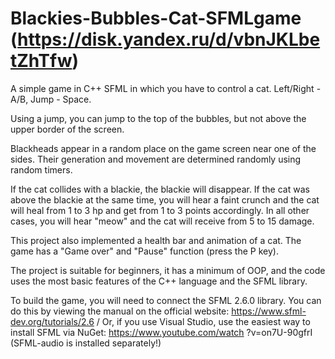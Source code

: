 # Blackies-Bubbles-Cat-SFMLgame (https://disk.yandex.ru/d/vbnJKLbetZhTfw)
A simple game in C++ SFML in which you have to control a cat. Left/Right - A/B, Jump - Space.

Using a jump, you can jump to the top of the bubbles, but not above the upper border of the screen.

Blackheads appear in a random place on the game screen near one of the sides. Their generation and movement are determined randomly using random timers.

If the cat collides with a blackie, the blackie will disappear.
If the cat was above the blackie at the same time, you will hear a faint crunch and the cat will heal from 1 to 3 hp and get from 1 to 3 points accordingly. 
In all other cases, you will hear "meow" and the cat will receive from 5 to 15 damage.

This project also implemented a health bar and animation of a cat.
The game has a "Game over" and "Pause" function (press the P key).

The project is suitable for beginners, it has a minimum of OOP, and the code uses the most basic features of the C++ language and the SFML library.

To build the game, you will need to connect the SFML 2.6.0 library. You can do this by viewing the manual on the official website: https://www.sfml-dev.org/tutorials/2.6 / Or, if you use Visual Studio, use the easiest way to install SFML via NuGet: https://www.youtube.com/watch ?v=on7U-90gfrI (SFML-audio is installed separately!)
